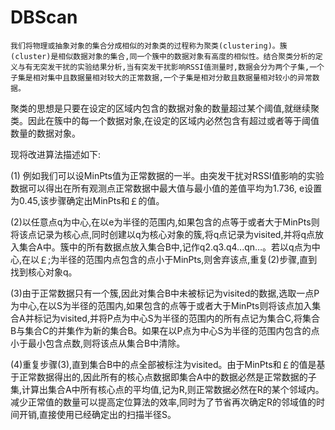 # DBScan
    我们将物理或抽象对象的集合分成相似的对象类的过程称为聚类(clustering)。簇(cluster)是相似数据对象的集合,同一个簇中的数据对象有高度的相似性。结合聚类分析的定义与有无突发干扰的实验结果分析,当有突发干扰影响RSSI值测量时,数据会分为两个子集,一个子集是相对集中且数据量相对较大的正常数据,一个子集是相对分散且数据量相对较小的异常数据。
  聚类的思想是只要在设定的区域内包含的数据对象的数量超过某个阈值,就继续聚类。因此在簇中的每一个数据对象,在设定的区域内必然包含有超过或者等于阈值数量的数据对象。

现将改进算法描述如下:

(1) 例如我们可以设MinPts值为正常数据的一半。由突发干扰对RSSI值影响的实验数据可以得出在所有观测点正常数据中最大值与最小值的差值平均为1.736, e设置为0.45,该步骤确定出MinPts和￡的值。

(2)以任意点q为中心,在以e为半径的范围内,如果包含的点等于或者大于MinPts则将该点记录为核心点,同时创建以q为核心对象的簇,将q点记录为visited,并将q点放入集合A中。簇中的所有数据点放入集合B中,记作q2.q3.q4...qn…。若以q点为中心,在以￡;为半径的范围内点包含的点小于MinPts,则舍弃该点,重复(2)步骤,直到找到核心对象q。

(3)由于正常数据只有一个簇,因此对集合B中未被标记为visited的数据,选取一点P为中心,在以S为半径的范围内,如果包含的点等于或者大于MinPts则将该点加入集合A并标记为visited,并将P点为中心S为半径的范围内的所有点记为集合C,将集合B与集合C的并集作为新的集合B。如果在以P点为中心S为半径的范围内包含的点小于最小包含点数,则将该点从集合B中清除。

(4)重复步骤(3),直到集合B中的点全部被标注为visited。由于MinPts和￡的值是基于正常数据得出的,因此所有的核心点数据即集合A中的数据必然是正常数据的子集,计算出集合A中所有核心点的平均值,记为R,则正常数据必然在R的某个邻域内。减少正常值的数量可以提高定位算法的效率,同时为了节省再次确定R的邻域值的时间开销,直接使用已经确定出的扫描半径S。
